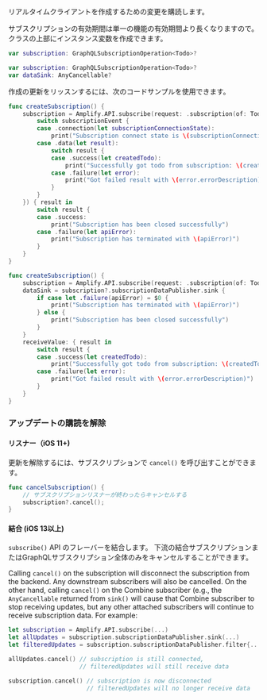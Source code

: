 リアルタイムクライアントを作成するための変更を購読します。

サブスクリプションの有効期間は単一の機能の有効期間より長くなりますので。 クラスの上部にインスタンス変数を作成できます。

<amplify-block-switcher>

<amplify-block name="Listener (iOS 11+)">

```swift
var subscription: GraphQLSubscriptionOperation<Todo>?
```

</amplify-block>

<amplify-block name="Combine (iOS 13+)">

```swift
var subscription: GraphQLSubscriptionOperation<Todo>?
var dataSink: AnyCancellable?
```

</amplify-block>

</amplify-block-switcher>


作成の更新をリッスンするには、次のコードサンプルを使用できます。

<amplify-block-switcher>

<amplify-block name="Listener (iOS 11+)">

```swift
func createSubscription() {
    subscription = Amplify.API.subscribe(request: .subscription(of: Todo.self, type: .onCreate), valueListener: { (subscriptionEvent) in
        switch subscriptionEvent {
        case .connection(let subscriptionConnectionState):
            print("Subscription connect state is \(subscriptionConnectionState)")
        case .data(let result):
            switch result {
            case .success(let createdTodo):
                print("Successfully got todo from subscription: \(createdTodo)")
            case .failure(let error):
                print("Got failed result with \(error.errorDescription)")
            }
        }
    }) { result in
        switch result {
        case .success:
            print("Subscription has been closed successfully")
        case .failure(let apiError):
            print("Subscription has terminated with \(apiError)")
        }
    }
}
```
</amplify-block>

<amplify-block name="Combine (iOS 13+)">

```swift
func createSubscription() {
    subscription = Amplify.API.subscribe(request: .subscription(of: Todo.self, type: .onCreate))
    dataSink = subscription?.subscriptionDataPublisher.sink {
        if case let .failure(apiError) = $0 {
            print("Subscription has terminated with \(apiError)")
        } else {
            print("Subscription has been closed successfully")
        }
    }
    receiveValue: { result in
        switch result {
        case .success(let createdTodo):
            print("Successfully got todo from subscription: \(createdTodo)")
        case .failure(let error):
            print("Got failed result with \(error.errorDescription)")
        }
    }
}
```

</amplify-block>

</amplify-block-switcher>

### アップデートの購読を解除

#### リスナー（iOS 11+)

更新を解除するには、サブスクリプションで `cancel()` を呼び出すことができます。

```swift
func cancelSubscription() {
    // サブスクリプションリスナーが終わったらキャンセルする
    subscription?.cancel();
}
```

#### 結合 (iOS 13以上)

`subscribe()` API のフレーバーを結合します。 下流の結合サブスクリプションまたはGraphQLサブスクリプション全体のみをキャンセルすることができます。

Calling `cancel()` on the subscription will disconnect the subscription from the backend. Any downstream subscribers will also be cancelled. On the other hand, calling `cancel()` on the Combine subscriber (e.g., the `AnyCancellable` returned from `sink()` will cause that Combine subscriber to stop receiving updates, but any other attached subscribers will continue to receive subscription data. For example:

```swift
let subscription = Amplify.API.subscribe(...)
let allUpdates = subscription.subscriptionDataPublisher.sink(...)
let filteredUpdates = subscription.subscriptionDataPublisher.filter{...}.sink(...)

allUpdates.cancel() // subscription is still connected,
                    // filteredUpdates will still receive data

subscription.cancel() // subscription is now disconnected
                      // filteredUpdates will no longer receive data
```